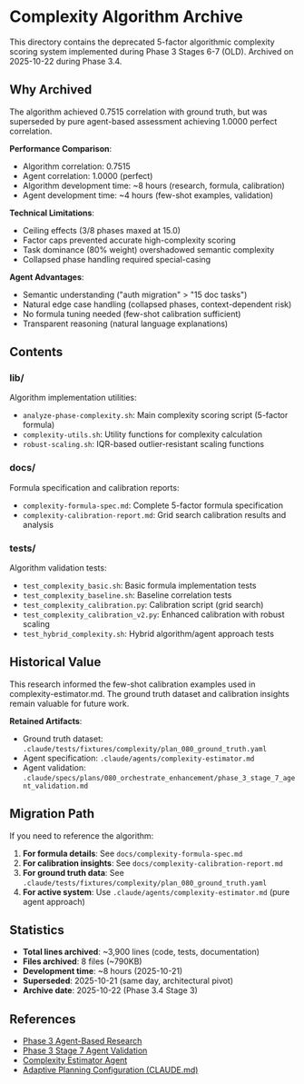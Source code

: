 # Complexity Algorithm Archive

This directory contains the deprecated 5-factor algorithmic complexity scoring system implemented during Phase 3 Stages 6-7 (OLD). Archived on 2025-10-22 during Phase 3.4.

## Why Archived

The algorithm achieved 0.7515 correlation with ground truth, but was superseded by pure agent-based assessment achieving 1.0000 perfect correlation.

**Performance Comparison**:
- Algorithm correlation: 0.7515
- Agent correlation: 1.0000 (perfect)
- Algorithm development time: ~8 hours (research, formula, calibration)
- Agent development time: ~4 hours (few-shot examples, validation)

**Technical Limitations**:
- Ceiling effects (3/8 phases maxed at 15.0)
- Factor caps prevented accurate high-complexity scoring
- Task dominance (80% weight) overshadowed semantic complexity
- Collapsed phase handling required special-casing

**Agent Advantages**:
- Semantic understanding ("auth migration" > "15 doc tasks")
- Natural edge case handling (collapsed phases, context-dependent risk)
- No formula tuning needed (few-shot calibration sufficient)
- Transparent reasoning (natural language explanations)

## Contents

### lib/
Algorithm implementation utilities:
- `analyze-phase-complexity.sh`: Main complexity scoring script (5-factor formula)
- `complexity-utils.sh`: Utility functions for complexity calculation
- `robust-scaling.sh`: IQR-based outlier-resistant scaling functions

### docs/
Formula specification and calibration reports:
- `complexity-formula-spec.md`: Complete 5-factor formula specification
- `complexity-calibration-report.md`: Grid search calibration results and analysis

### tests/
Algorithm validation tests:
- `test_complexity_basic.sh`: Basic formula implementation tests
- `test_complexity_baseline.sh`: Baseline correlation tests
- `test_complexity_calibration.py`: Calibration script (grid search)
- `test_complexity_calibration_v2.py`: Enhanced calibration with robust scaling
- `test_hybrid_complexity.sh`: Hybrid algorithm/agent approach tests

## Historical Value

This research informed the few-shot calibration examples used in complexity-estimator.md. The ground truth dataset and calibration insights remain valuable for future work.

**Retained Artifacts**:
- Ground truth dataset: `.claude/tests/fixtures/complexity/plan_080_ground_truth.yaml`
- Agent specification: `.claude/agents/complexity-estimator.md`
- Agent validation: `.claude/specs/plans/080_orchestrate_enhancement/phase_3_stage_7_agent_validation.md`

## Migration Path

If you need to reference the algorithm:

1. **For formula details**: See `docs/complexity-formula-spec.md`
2. **For calibration insights**: See `docs/complexity-calibration-report.md`
3. **For ground truth data**: See `.claude/tests/fixtures/complexity/plan_080_ground_truth.yaml`
4. **For active system**: Use `.claude/agents/complexity-estimator.md` (pure agent approach)

## Statistics

- **Total lines archived**: ~3,900 lines (code, tests, documentation)
- **Files archived**: 8 files (~790KB)
- **Development time**: ~8 hours (2025-10-21)
- **Superseded**: 2025-10-21 (same day, architectural pivot)
- **Archive date**: 2025-10-22 (Phase 3.4 Stage 3)

## References

- [Phase 3 Agent-Based Research](../../specs/plans/080_orchestrate_enhancement/artifacts/phase_3_agent_based_research.md)
- [Phase 3 Stage 7 Agent Validation](../../specs/plans/080_orchestrate_enhancement/phase_3_stage_7_agent_validation.md)
- [Complexity Estimator Agent](../../agents/complexity-estimator.md)
- [Adaptive Planning Configuration (CLAUDE.md)](../../CLAUDE.md#adaptive_planning_config)
